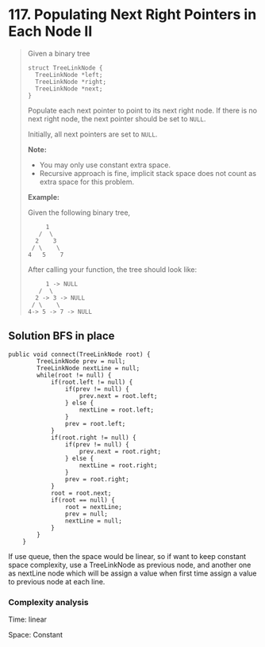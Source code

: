 # 117. Populating Next Right Pointers in Each Node II

> Given a binary tree
>
> ```text
> struct TreeLinkNode {
>   TreeLinkNode *left;
>   TreeLinkNode *right;
>   TreeLinkNode *next;
> }
> ```
>
> Populate each next pointer to point to its next right node. If there is no next right node, the next pointer should be set to `NULL`.
>
> Initially, all next pointers are set to `NULL`.
>
> **Note:**
>
> * You may only use constant extra space.
> * Recursive approach is fine, implicit stack space does not count as extra space for this problem.
>
> **Example:**
>
> Given the following binary tree,
>
> ```text
>      1
>    /  \
>   2    3
>  / \    \
> 4   5    7
> ```
>
> After calling your function, the tree should look like:
>
> ```text
>      1 -> NULL
>    /  \
>   2 -> 3 -> NULL
>  / \    \
> 4-> 5 -> 7 -> NULL
> ```

## Solution BFS in place

```text
public void connect(TreeLinkNode root) {
        TreeLinkNode prev = null;
        TreeLinkNode nextLine = null;
        while(root != null) {
            if(root.left != null) {
                if(prev != null) {
                    prev.next = root.left;
                } else {
                    nextLine = root.left;
                }
                prev = root.left;
            }
            if(root.right != null) {
                if(prev != null) {
                    prev.next = root.right;
                } else {
                    nextLine = root.right;
                }
                prev = root.right;
            }
            root = root.next;
            if(root == null) {
                root = nextLine;
                prev = null;
                nextLine = null;
            }
        }
    }
```

If use queue, then the space would be linear, so if want to keep constant space complexity, use a TreeLinkNode as previous node, and another one as nextLine node which will be assign a value when first time assign a value to previous node at each line.

### Complexity analysis

Time: linear

Space: Constant

